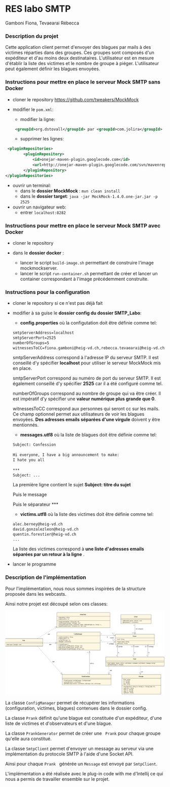 # RES labo SMTP

Gamboni Fiona, Tevaearai Rébecca

### Description du projet 

Cette application client permet d'envoyer des blagues par mails à des victimes réparties dans des groupes. Ces groupes sont composés d'un expéditeur et d'au moins deux destinataires. L'utilisateur est en mesure d'établir la liste des victimes et le nombre de groupe à piéger. L'utilisateur peut également définir les blagues envoyées. 

### Instructions pour mettre en place le serveur Mock SMTP sans Docker

- cloner le repository https://github.com/tweakers/MockMock

- modifier le `pom.xml`: 

  -  modifier la ligne:

  ```xml
   <groupId>org.dstovall</groupId> par <groupId>com.jolira</groupId>
  ```

  -  supprimer les lignes:

```xml
 <pluginRepositories>
        <pluginRepository>
            <id>onejar-maven-plugin.googlecode.com</id>
            <url>http://onejar-maven-plugin.googlecode.com/svn/mavenrepo</url>
        </pluginRepository>
</pluginRepositories>
```

- ouvrir un terminal:
  - dans le **dossier MockMock** : `mvn clean install`
  - dans le **dossier target**: `java -jar MockMock-1.4.0.one-jar.jar -p 2525`
- ouvrir un navigateur web:
  - entrer `localhost:8282`

### Instructions pour mettre en place le serveur Mock SMTP avec Docker

- cloner le repository

- dans le **dossier docker** :
  - lancer le script `build-image.sh` permettant de construire l'image mockmockserver.
  - lancer le script `run-container.sh` permettant de créer et lancer un container correspondant à l'image précédemment construite.

### Instructions pour la configuration

- cloner le repository si ce n'est pas déjà fait

- modifier à sa guise le **dossier config du dossier SMTP_Labo**:

  - **config.properties** où la configutation doit être définie comme tel:

  ```properties
  smtpServerAddress=localhost
  smtpServerPort=2525
  numberOfGroups=5
  witnessesToCC=fiona.gamboni@heig-vd.ch,rebecca.tevaearai@heig-vd.ch
  ```

  smtpServerAddress correspond à l'adresse IP du serveur SMTP. Il est conseillé d'y spécifier **localhost** pour utiliser le serveur MockMock mis en place. 

  smtpServerPort correspond au numéro de port du serveur SMTP. Il est également conseillé d'y spécifier **2525** car il a été configuré comme tel. 

  numberOfGroups correspond au nombre de groupe qui va être créer. Il est impératif d'y spécifier une **valeur numérique plus grande que 0**.

  witnessesToCC correspond aux personnes qui seront cc sur les mails. Ce champ optionnel permet aux utilisateurs de voir les blagues envoyées. **Des adresses emails séparées d'une virgule** doivent y être mentionnés.

  

  - **messages.utf8** où la liste de blagues doit être définie comme tel: 

  ```
  Subject: Confession
  
  Hi everyone, I have a big announcement to make:
  I hate you all
  
  ***
  Subject: ...
  ```

  La première ligne contient le sujet **Subject: titre du sujet**

  Puis le message

  Puis le séparateur ***

  

  - **victims.utf8** où la liste des victimes doit être définie comme tel:

  ```
  alec.berney@heig-vd.ch
  david.gonzalezleon@heig-vd.ch
  quentin.forestier@heig-vd.ch
  ...
  ```

  La liste des victimes correspond à **une liste d'adresses emails séparées par un retour à la ligne** . 

- lancer le programme

### Description de l'implémentation

Pour l'implémentation, nous nous sommes inspirées de la structure proposée dans les webcasts. 

Ainsi notre projet est découpé selon ces classes:



![UML](./images/UML.png)



La classe `ConfigManager` permet de récupérer les informations (configuration, victimes, blagues) contenues dans le dossier config. 

La classe `Prank` définit qu'une blague est constituée d'un expéditeur, d'une liste de victimes et d'observateurs et d'une blague. 

La classe `PrankGenerator` permet de créer une ` Prank` pour chaque groupe qu'elle aura constitué.

La classe `SmtpClient` permet d'envoyer un message au serveur via une implémentation du protocole SMTP à l'aide d'une Socket API. 

Ainsi pour chaque `Prank ` générée un `Message` est envoyé par `SmtpClient`. 

L'implémentation a été réalisée avec le plug-in code with me d'Intellij ce qui nous a permis de travailler ensemble sur le projet.

